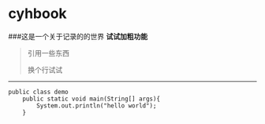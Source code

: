 # cyhbook
###这是一个关于记录的的世界
**试试加粗功能**
>引用一些东西
>
>换个行试试
----
```
public class demo
    public static void main(String[] args){
        System.out.println("hello world");
    }
```